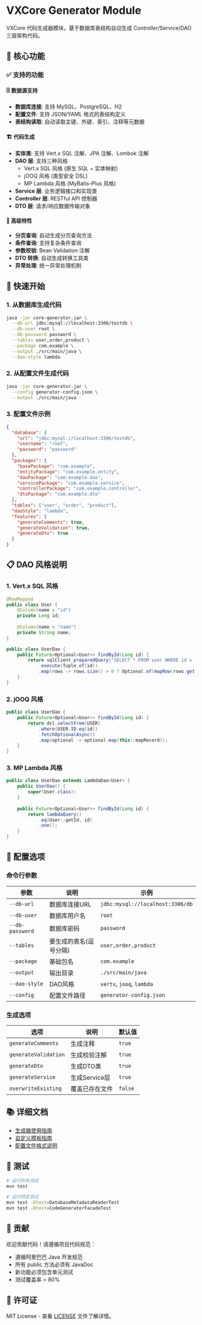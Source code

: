 # VXCore Generator Module

VXCore 代码生成器模块，基于数据库表结构自动生成 Controller/Service/DAO 三层架构代码。

## 🎯 核心功能

### ✅ 支持的功能

#### 🗄️ 数据源支持
- **数据库连接**: 支持 MySQL、PostgreSQL、H2
- **配置文件**: 支持 JSON/YAML 格式的表结构定义
- **表结构读取**: 自动读取主键、外键、索引、注释等元数据

#### 🏗️ 代码生成
- **实体类**: 支持 Vert.x SQL 注解、JPA 注解、Lombok 注解
- **DAO 层**: 支持三种风格
  - Vert.x SQL 风格 (原生 SQL + 实体映射)
  - jOOQ 风格 (类型安全 DSL)
  - MP Lambda 风格 (MyBatis-Plus 风格)
- **Service 层**: 业务逻辑接口和实现类
- **Controller 层**: RESTful API 控制器
- **DTO 层**: 请求/响应数据传输对象

#### 🔧 高级特性
- **分页查询**: 自动生成分页查询方法
- **条件查询**: 支持复杂条件查询
- **参数校验**: Bean Validation 注解
- **DTO 转换**: 自动生成转换工具类
- **异常处理**: 统一异常处理机制

## 🚀 快速开始

### 1. 从数据库生成代码

```bash
java -jar core-generator.jar \
  --db-url jdbc:mysql://localhost:3306/testdb \
  --db-user root \
  --db-password password \
  --tables user,order,product \
  --package com.example \
  --output ./src/main/java \
  --dao-style lambda
```

### 2. 从配置文件生成代码

```bash
java -jar core-generator.jar \
  --config generator-config.json \
  --output ./src/main/java
```

### 3. 配置文件示例

```json
{
  "database": {
    "url": "jdbc:mysql://localhost:3306/testdb",
    "username": "root",
    "password": "password"
  },
  "packages": {
    "basePackage": "com.example",
    "entityPackage": "com.example.entity",
    "daoPackage": "com.example.dao",
    "servicePackage": "com.example.service",
    "controllerPackage": "com.example.controller",
    "dtoPackage": "com.example.dto"
  },
  "tables": ["user", "order", "product"],
  "daoStyle": "lambda",
  "features": {
    "generateComments": true,
    "generateValidation": true,
    "generateDto": true
  }
}
```

## 📋 DAO 风格说明

### 1. Vert.x SQL 风格
```java
@RowMapped
public class User {
    @Column(name = "id")
    private Long id;
    
    @Column(name = "name")
    private String name;
}

public class UserDao {
    public Future<Optional<User>> findById(Long id) {
        return sqlClient.preparedQuery("SELECT * FROM user WHERE id = ?")
            .execute(Tuple.of(id))
            .map(rows -> rows.size() > 0 ? Optional.of(mapRow(rows.get(0))) : Optional.empty());
    }
}
```

### 2. jOOQ 风格
```java
public class UserDao {
    public Future<Optional<User>> findById(Long id) {
        return dsl.selectFrom(USER)
            .where(USER.ID.eq(id))
            .fetchOptionalAsync()
            .map(optional -> optional.map(this::mapRecord));
    }
}
```

### 3. MP Lambda 风格
```java
public class UserDao extends LambdaDao<User> {
    public UserDao() {
        super(User.class);
    }
    
    public Future<Optional<User>> findById(Long id) {
        return lambdaQuery()
            .eq(User::getId, id)
            .one();
    }
}
```

## 🔧 配置选项

### 命令行参数

| 参数 | 说明 | 示例 |
|------|------|------|
| `--db-url` | 数据库连接URL | `jdbc:mysql://localhost:3306/db` |
| `--db-user` | 数据库用户名 | `root` |
| `--db-password` | 数据库密码 | `password` |
| `--tables` | 要生成的表名(逗号分隔) | `user,order,product` |
| `--package` | 基础包名 | `com.example` |
| `--output` | 输出目录 | `./src/main/java` |
| `--dao-style` | DAO风格 | `vertx`, `jooq`, `lambda` |
| `--config` | 配置文件路径 | `generator-config.json` |

### 生成选项

| 选项 | 说明 | 默认值 |
|------|------|--------|
| `generateComments` | 生成注释 | `true` |
| `generateValidation` | 生成校验注解 | `true` |
| `generateDto` | 生成DTO类 | `true` |
| `generateService` | 生成Service层 | `true` |
| `overwriteExisting` | 覆盖已存在文件 | `false` |

## 📚 详细文档

- [生成器使用指南](docs/GENERATOR_GUIDE.md)
- [自定义模板指南](docs/TEMPLATE_GUIDE.md)
- [配置文件格式说明](docs/CONFIG_FORMAT.md)

## 🧪 测试

```bash
# 运行所有测试
mvn test

# 运行特定测试
mvn test -Dtest=DatabaseMetadataReaderTest
mvn test -Dtest=CodeGeneratorFacadeTest
```

## 🤝 贡献

欢迎贡献代码！请遵循项目代码规范：

- 遵循阿里巴巴 Java 开发规范
- 所有 public 方法必须有 JavaDoc
- 新功能必须包含单元测试
- 测试覆盖率 > 80%

## 📄 许可证

MIT License - 查看 [LICENSE](../LICENSE) 文件了解详情。
